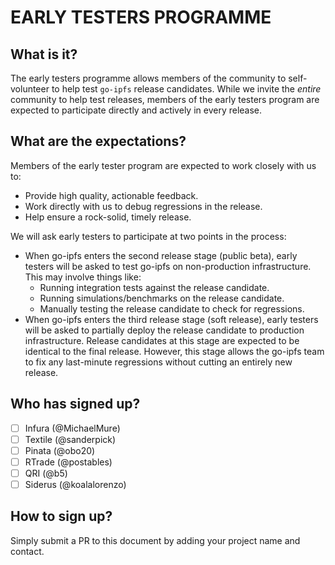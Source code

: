 # EARLY TESTERS PROGRAMME

## What is it?

The early testers programme allows members of the community to self-volunteer to help test `go-ipfs` release candidates. While we invite the _entire_ community to help test releases, members of the early testers program are expected to participate directly and actively in every release.

## What are the expectations?

Members of the early tester program are expected to work closely with us to:

* Provide high quality, actionable feedback.
* Work directly with us to debug regressions in the release.
* Help ensure a rock-solid, timely release.

We will ask early testers to participate at two points in the process:

* When go-ipfs enters the second release stage (public beta), early testers will be asked to test go-ipfs on non-production infrastructure. This may involve things like:
  - Running integration tests against the release candidate.
  - Running simulations/benchmarks on the release candidate.
  - Manually testing the release candidate to check for regressions.
* When go-ipfs enters the third release stage (soft release), early testers will be asked to partially deploy the release candidate to production infrastructure. Release candidates at this stage are expected to be identical to the final release. However, this stage allows the go-ipfs team to fix any last-minute regressions without cutting an entirely new release.

## Who has signed up?

- [ ] Infura (@MichaelMure)
- [ ] Textile (@sanderpick)
- [ ] Pinata (@obo20)
- [ ] RTrade (@postables)
- [ ] QRI (@b5)
- [ ] Siderus (@koalalorenzo)

## How to sign up?

Simply submit a PR to this document by adding your project name and contact.
